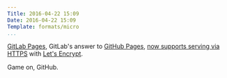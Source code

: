 ```yaml
---
Title: 2016-04-22 15:09
Date: 2016-04-22 15:09
Template: formats/micro
...
```


[GitLab Pages], GitLab's answer to [GitHub Pages], [now supports serving via HTTPS][TLS] with [Let's Encrypt].

Game on, GitHub.

[GitLab Pages]: http://doc.gitlab.com/ee/pages/README.html
[GitHub Pages]: https://pages.github.com
[TLS]: https://about.gitlab.com/2016/04/11/tutorial-securing-your-gitlab-pages-with-tls-and-letsencrypt/?ut
[Let's Encrypt]: https://letsencrypt.org
